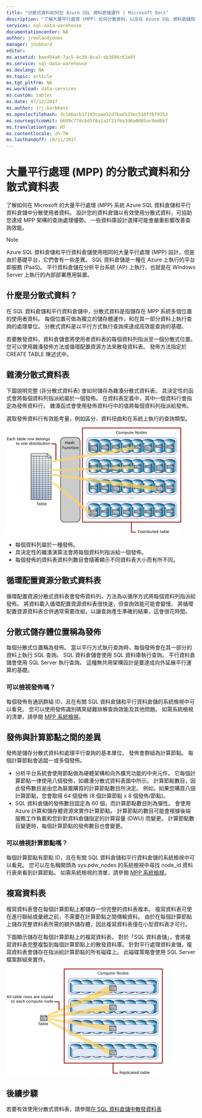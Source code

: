 ```yaml
---
title: "分散式資料如何在 Azure SQL 資料倉儲運作 | Microsoft Docs"
description: "了解大量平行處理 (MPP) 如何分散資料，以及在 Azure SQL 資料倉儲和平行資料倉儲中分散資料表的選項。"
services: sql-data-warehouse
documentationcenter: NA
author: jrowlandjones
manager: jhubbard
editor: 
ms.assetid: bae494a6-7ac5-4c38-8ca3-ab2696c63a9f
ms.service: sql-data-warehouse
ms.devlang: NA
ms.topic: article
ms.tgt_pltfrm: NA
ms.workload: data-services
ms.custom: tables
ms.date: 07/12/2017
ms.author: jrj;barbkess
ms.openlocfilehash: 3c166acb17193caae32d7bad133ec510ff679353
ms.sourcegitcommit: 6699c77dcbd5f8a1a2f21fba3d0a0005ac9ed6b7
ms.translationtype: HT
ms.contentlocale: zh-TW
ms.lasthandoff: 10/11/2017
---
```

# <a name="distributed-data-and-distributed-tables-for-massively-parallel-processing-mpp"></a>大量平行處理 (MPP) 的分散式資料和分散式資料表
了解如何在 Microsoft 的大量平行處理 (MPP) 系統 Azure SQL 資料倉儲和平行資料倉儲中分散使用者資料。 設計您的資料倉儲以有效使用分散式資料，可協助您達成 MPP 架構的查詢處理優勢。 一些資料庫設計選擇可能會嚴重影響改善查詢效能。  

> [!NOTE]
> Azure SQL 資料倉儲和平行資料倉儲使用相同的大量平行處理 (MPP) 設計，但是由於基礎平台，它們會有一些差異。 SQL 資料倉儲是一種在 Azure 上執行的平台即服務 (PaaS)。 平行資料倉儲在分析平台系統 (AP) 上執行，也就是在 Windows Server 上執行的內部部署應用裝置。
> 
> 

## <a name="what-is-distributed-data"></a>什麼是分散式資料？
在 SQL 資料倉儲和平行資料倉儲中，分散式資料是指儲存在 MPP 系統多個位置的使用者資料。 每個位置可做為獨立的儲存體運作，和在其一部分資料上執行查詢的處理單位。 分散式資料是以平行方式執行查詢來達成高效能查詢的基礎。

若要散發資料，資料倉儲會將使用者資料表的每個資料列指派至一個分散式位置。  您可以使用雜湊發佈方法或循環配置資源方法來散發資料表。 發佈方法指定於 CREATE TABLE 陳述式中。 

## <a name="hash-distributed-tables"></a>雜湊分散式資料表
下圖說明完整 (非分散式資料表) 會如何儲存為雜湊分散式資料表。 具決定性的函式會將每個資料列指派給屬於一個發佈。 在資料表定義中，其中一個資料行會指定為發佈資料行。 雜湊函式會使用發佈資料行中的值將每個資料列指派給發佈。

選取發佈資料行有效能考量，例如區分、資料扭曲和在系統上執行的查詢類型。

![分散式資料表](media/sql-data-warehouse-distributed-data/hash-distributed-table.png "分散式資料表")  

* 每個資料列屬於一種發佈。  
* 具決定性的雜湊演算法會將每個資料列指派給一個發佈。  
* 每個發佈的資料表資料列數目會隨著顯示不同資料表大小而有所不同。

## <a name="round-robin-distributed-tables"></a>循環配置資源分散式資料表
循環配置資源分散式資料表會發佈資料列，方法為以循序方式將每個資料列指派給發佈。 將資料載入循環配置資源資料表很快速，但查詢效能可能會變慢。  將循環配置資源資料表合併通常需要改組，以讓查詢產生準確的結果，這會很花時間。

## <a name="distributed-storage-locations-are-called-distributions"></a>分散式儲存體位置稱為發佈
每個分散式位置稱為發佈。 當以平行方式執行查詢時，每個發佈會在其一部分的資料上執行 SQL 查詢。 SQL 資料倉儲會使用 SQL 資料庫執行查詢。 平行資料倉儲會使用 SQL Server 執行查詢。 這種無共用架構設計是要達成向外延展平行運算的基礎。

### <a name="can-i-view-the-distributions"></a>可以檢視發佈嗎？
每個發佈有通訊群組 ID，且在有關 SQL 資料倉儲和平行資料倉儲的系統檢視中可以看見。 您可以使用發佈識別碼來疑難排解查詢效能及其他問題。 如需系統檢視的清單，請參閱 [MPP 系統檢視](sql-data-warehouse-reference-tsql-statements.md)。

## <a name="difference-between-a-distribution-and-a-compute-node"></a>發佈與計算節點之間的差異
發佈是儲存分散式資料和處理平行查詢的基本單位。 發佈會群組為計算節點。 每個計算節點會追蹤一或多個發佈。  

* 分析平台系統會使用節點做為硬體架構和向外擴充功能的中央元件。 它每個計算節點一律使用八個發佈，如雜湊分散式資料表圖中所示。 計算節點數目，因此發佈數目是由您為裝置購買的計算節點數目所決定。 例如，如果您購買八個計算節點，您會取得 64 個發佈 (8 個計算節點 x 8 個發佈/節點)。 
* SQL 資料倉儲的發佈數目固定為 60 個，而計算節點數目則為彈性。 會使用 Azure 計算和儲存體資源來實作計算節點。 計算節點的數目可能會根據後端服務工作負載和您針對資料倉儲指定的計算容量 (DWU) 而變更。 計算節點數目變更時，每個計算節點的發佈數目也會變更。 

### <a name="can-i-view-the-compute-nodes"></a>可以檢視計算節點嗎？
每個計算節點有節點 ID，且在有關 SQL 資料倉儲和平行資料倉儲的系統檢視中可以看見。  您可以在名稱開頭為 sys.pdw_nodes 的系統檢視中尋找 node_id 資料行表來看到計算節點。 如需系統檢視的清單，請參閱 [MPP 系統檢視](sql-data-warehouse-reference-tsql-statements.md)。

## <a name="Replicated"></a>複寫資料表
複寫資料表會在每個計算節點上都儲存一份完整的資料表複本。 複寫資料表可使在進行聯結或彙總之前，不需要在計算節點之間傳輸資料。 由於在每個計算節點上儲存完整資料表所需的額外儲存體，因此複寫資料表僅在小型資料表才可行。  

下圖顯示儲存在每個計算節點上的複寫資料表。 對於「SQL 資料倉儲」，會將複寫資料表完整複製到每個計算節點上的散發資料庫。 針對平行處理資料倉儲，複寫資料表會儲存在指派給計算節點的所有磁碟上。  此磁碟策略會使用 SQL Server 檔案群組來實作。  

![複寫的資料表](media/sql-data-warehouse-distributed-data/replicated-table.png "複寫的資料表") 

## <a name="next-steps"></a>後續步驟
若要有效使用分散式資料表，請參閱[在 SQL 資料倉儲中散發資料表](sql-data-warehouse-tables-distribute.md)  

